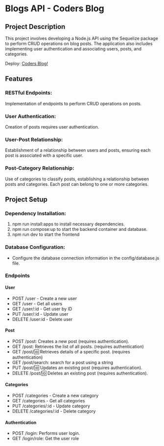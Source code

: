 # Blogs API - Coders Blog

## Project Description

This project involves developing a Node.js API using the Sequelize package to perform CRUD operations on blog posts. The application also includes implementing user authentication and associating users, posts, and categories.

Deploy: [Coders Blog!](https://deploy-bloggs.vercel.app/)

## Features

### RESTful Endpoints:

Implementation of endpoints to perform CRUD operations on posts.

### User Authentication:

Creation of posts requires user authentication.

### User-Post Relationship:

Establishment of a relationship between users and posts, ensuring each post is associated with a specific user.

### Post-Category Relationship:

Use of categories to classify posts, establishing a relationship between posts and categories. Each post can belong to one or more categories.

## Project Setup

### Dependency Installation:

1. npm run install:apps to install necessary dependencies.
2. npm run compose:up to start the backend container and database.
3. npm run dev to start the frontend

### Database Configuration:

- Configure the database connection information in the config/database.js file.

### Endpoints

#### User

- POST /user - Create a new user
- GET /user - Get all users
- GET /user/:id - Get user by ID
- PUT /user/:id - Update user
- DELETE /user:id - Delete user

#### Post

- POST /post: Creates a new post (requires authentication).
- GET /post: Retrieves the list of all posts. (requires authentication)
- GET /post/:id: Retrieves details of a specific post. (requires authentication)
- GET /post/search: search for a post using a string
- PUT /post/:id: Updates an existing post (requires authentication).
- DELETE /post/:id: Deletes an existing post (requires authentication).

#### Categories

- POST /categories - Create a new category
- GET /categories - Get all categories
- PUT /categories/:id - Update category
- DELETE /categories/:id - Delete category 

#### Authentication

- POST /login: Performs user login.
- GET /login/role: Get the user role







